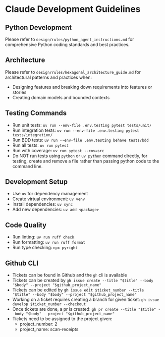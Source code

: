 # Claude Development Guidelines

## Python Development
Please refer to `design/rules/python_agent_instructions.md` for comprehensive Python coding standards and best practices.

## Architecture
Please refer to `design/rules/hexagonal_architecture_guide.md` for architectural patterns and practices when:
- Designing features and breaking down requirements into features or stories
- Creating domain models and bounded contexts

## Testing Commands
- Run unit tests: `uv run --env-file .env.testing pytest tests/unit/`
- Run integration tests: `uv run --env-file .env.testing pytest tests/integration/`
- Run BDD tests: `uv run --env-file .env.testing behave tests/bdd`
- Run all tests: `uv run pytest`
- Run with coverage: `uv run pytest --cov=src`
- Do NOT run tests using `python` or `uv python` command directly, for testing, create and remove a file rather than passing python code to the command line.

## Development Setup
- Use `uv` for dependency management
- Create virtual environment: `uv venv`
- Install dependencies: `uv sync`
- Add new dependencies: `uv add <package>`

## Code Quality
- Run linting: `uv run ruff check`
- Run formatting: `uv run ruff format`
- Run type checking: `npx pyright`

## Github CLI
- Tickets can be found in Github and the `gh` cli is available
- Tickets can be created by `gh issue create --title "$title" --body "$body" --project "$github_project_name"`
- Tickets can be edited by `gh issue edit $ticket_number --title "$title" --body "$body" --project "$github_project_name"`
- Working on a ticket requires creating a branch for given ticket: `gh issue develop $ticket_number --checkout`
- Once tickets are done, a pr is created: `gh pr create --title "$title" --body "$body" --project "$github_project_name"`
- Tickets need to be assigned to the project given:
  - project_number: 2
  - project_name: scan-receipts